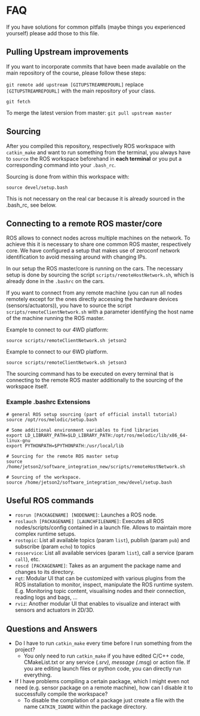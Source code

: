 
# FAQ

If you have solutions for common pitfalls (maybe things you experienced yourself) please add those to this file.


## Pulling Upstream improvements

If you want to incorporate commits that have been made available on the main repository of the course, please follow these steps:

`git remote add upstream [GITUPSTREAMREPOURL]`
replace `[GITUPSTREAMREPOURL]` with the main repository of your class.

`git fetch`

To merge the latest version from master:
`git pull upstream master`


## Sourcing

After you compiled this repository, respectively ROS workspace with `catkin_make` and want to run something from the terminal, 
you always have to `source` the ROS workspace beforehand in **each terminal** or you put a corresponding command into your `.bash_rc`.

Sourcing is done from within this workspace with:

`source devel/setup.bash`

This is not necessary on the real car because it is already sourced in the .bash_rc, see below.

## Connecting to a remote ROS master/core

ROS allows to connect nodes across multiple machines on the network. To achieve this it is necessary to share one common ROS
master, respectively core. We have configured a setup that makes use of zeroconf network identification to avoid messing around
with changing IPs.

In our setup the ROS master/core is running on the cars. The necessary setup is done by sourcing the script `scripts/remoteHostNetwork.sh`,
which is already done in the `.bashrc` on the cars.

If you want to connect from any remote machine (you can run all nodes remotely except for the ones directly accessing the hardware devices (sensors/actuators)),
you have to source the script `scripts/remoteClientNetwork.sh` with a parameter identifying the host name of the machine running the ROS master.

Example to connect to our 4WD platform:

```
source scripts/remoteClientNetwork.sh jetson2
```

Example to connect to our 6WD platform.

```
source scripts/remoteClientNetwork.sh jetson3
```

The sourcing command has to be executed on every terminal that is connecting to the remote ROS master additionally to the 
sourcing of the workspace itself.


### Example .bashrc Extensions

```
# general ROS setup sourcing (part of official install tutorial)
source /opt/ros/melodic/setup.bash

# Some additional environment variables to find libraries
export LD_LIBRARY_PATH=$LD_LIBRARY_PATH:/opt/ros/melodic/lib/x86_64-linux-gnu
export PYTHONPATH=$PYTHONPATH:/usr/local/lib

# Sourcing for the remote ROS master setup
source /home/jetson2/software_integration_new/scripts/remoteHostNetwork.sh

# Sourcing of the workspace.
source /home/jetson2/software_integration_new/devel/setup.bash
```

## Useful ROS commands

* `rosrun [PACKAGENAME] [NODENAME]`: Launches a ROS node.
* `roslauch [PACKAGENAME] [LAUNCHFILENAME]`: Executes all ROS nodes/scripts/config contained in a launch file. Allows to maintain more complex runtime setups.
* `rostopic`: List all available topics (param `list`), publish (param `pub`) and subscribe (param `echo`)  to topics
* `rosservice`: List all available services (param `list`), call a service (param `call`), etc.
* `roscd [PACKAGENAME]`: Takes as an argument the package name and changes to its directory.
* `rqt`: Modular UI that can be customized with various plugins from the ROS installation to monitor, inspect, manipulate the ROS runtime system. E.g. Monitoring topic content, visualising nodes and their connection, reading logs and bags, ...
* `rviz`: Another modular UI that enables to visualize and interact with sensors and actuators in 2D/3D.

## Questions and Answers

* Do I have to run `catkin_make` every time before I run something from the project?
    * You only need to run `catkin_make` if you have edited C/C++ code, CMakeList.txt or any service (*.srv), message (*.msg) or action file. If you are editing launch files or python code, you can directly run everything.
* If I have problems compiling a certain package, which I might even not need (e.g. sensor package on a remote machine), how can I disable it to successfully compile the workspace?
    * To disable the compilation of a package just create a file with the name `CATKIN_IGNORE` within the package directory.